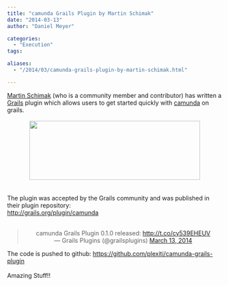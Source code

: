 ```yaml
---
title: "camunda Grails Plugin by Martin Schimak"
date: "2014-03-13"
author: "Daniel Meyer"

categories:
  - "Execution"
tags: 

aliases:
  - "/2014/03/camunda-grails-plugin-by-martin-schimak.html"

---
```


<div>
<a href="http://plexiti.com/planet">Martin Schimak</a> (who is a community member and contributor) has written a <a href="http://grails.org/">Grails</a> plugin which allows users to get started quickly with <a href="http://camunda.org/">camunda</a> on grails.<br />
<br />
<div class="separator" style="clear: both; text-align: center;">
<a href="http://3.bp.blogspot.com/-XqspuwSbrj0/UyHTVjkGVEI/AAAAAAAAAWw/KaLfgKn4_CQ/s1600/camunda-and-grails.png" imageanchor="1" style="margin-left: 1em; margin-right: 1em;"><img border="0" src="http://3.bp.blogspot.com/-XqspuwSbrj0/UyHTVjkGVEI/AAAAAAAAAWw/KaLfgKn4_CQ/s1600/camunda-and-grails.png" height="138" width="400" /></a></div>
<br />
<br />
The plugin was accepted by the Grails community and was published in their plugin repository:<br />
<a href="http://grails.org/plugin/camunda">http://grails.org/plugin/camunda</a><br />
<div style="text-align: center;">
<br /></div>
<blockquote class="twitter-tweet" lang="en">
<div style="text-align: center;">
camunda Grails Plugin 0.1.0 released: <a href="http://t.co/cy539EHEUV">http://t.co/cy539EHEUV</a></div>
<div style="text-align: center;">
— Grails Plugins (@grailsplugins) <a href="https://twitter.com/grailsplugins/statuses/444111900217860096">March 13, 2014</a></div>
</blockquote>
<script async="" charset="utf-8" src="//platform.twitter.com/widgets.js"></script>

The code is pushed to github:&nbsp;<a href="https://github.com/plexiti/camunda-grails-plugin">https://github.com/plexiti/camunda-grails-plugin</a><br />
<br />
Amazing Stuff!!
</div>
